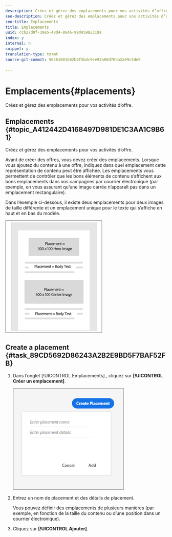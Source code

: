 ```yaml
---
description: Créez et gérez des emplacements pour vos activités d’offre.
seo-description: Créez et gérez des emplacements pour vos activités d’offre.
seo-title: Emplacements
title: Emplacements
uuid: ccb27d0f-38e5-48d4-8646-99d45982319a
index: y
internal: n
snippet: y
translation-type: tm+mt
source-git-commit: 56261001b82b4f5bdc9ee93a08d76ba2a99c5de9

---
```



# Emplacements{#placements}

Créez et gérez des emplacements pour vos activités d’offre.

## Emplacements {#topic_A412442D4168497D981DE1C3AA1C9B61}

Créez et gérez des emplacements pour vos activités d’offre.

Avant de créer des offres, vous devez créer des emplacements. Lorsque vous ajoutez du contenu à une offre, indiquez dans quel emplacement cette représentation de contenu peut être affichée. Les emplacements vous permettent de contrôler que les bons éléments de contenu s’affichent aux bons emplacements dans vos campagnes par courrier électronique (par exemple, en vous assurant qu’une image carrée n’apparaît pas dans un emplacement rectangulaire).

Dans l’exemple ci-dessous, il existe deux emplacements pour deux images de taille différente et un emplacement unique pour le texte qui s’affiche en haut et en bas du modèle.

![](assets/placements.png)

## Create a placement {#task_89CD5692D86243A2B2E9BD5F7BAF52FB}

1. Dans l’onglet [!UICONTROL Emplacements] , cliquez sur **[!UICONTROL Créer un emplacement]**.

   ![](assets/create-placement.png)

1. Entrez un nom de placement et des détails de placement.

   Vous pouvez définir des emplacements de plusieurs manières (par exemple, en fonction de la taille du contenu ou d’une position dans un courrier électronique).

1. Cliquez sur **[!UICONTROL Ajouter]**.
